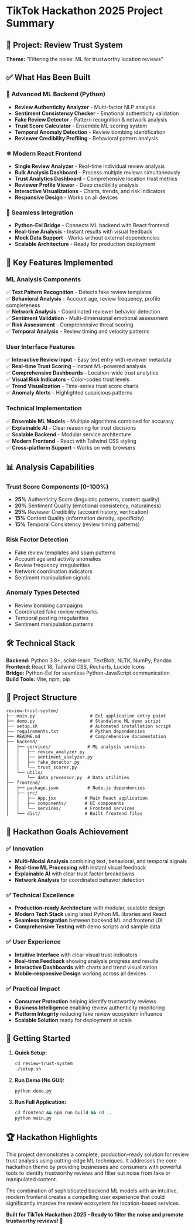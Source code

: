 # TikTok Hackathon 2025 Project Summary

## 🎯 Project: Review Trust System

**Theme:** "Filtering the noise: ML for trustworthy location reviews"

## ✅ What Has Been Built

### 🧠 Advanced ML Backend (Python)

- **Review Authenticity Analyzer** - Multi-factor NLP analysis
- **Sentiment Consistency Checker** - Emotional authenticity validation
- **Fake Review Detector** - Pattern recognition & network analysis
- **Trust Score Calculator** - Ensemble ML scoring system
- **Temporal Anomaly Detection** - Review bombing identification
- **Reviewer Credibility Profiling** - Behavioral pattern analysis

### ⚛️ Modern React Frontend

- **Single Review Analyzer** - Real-time individual review analysis
- **Bulk Analysis Dashboard** - Process multiple reviews simultaneously
- **Trust Analytics Dashboard** - Comprehensive location trust metrics
- **Reviewer Profile Viewer** - Deep credibility analysis
- **Interactive Visualizations** - Charts, trends, and risk indicators
- **Responsive Design** - Works on all devices

### 🔗 Seamless Integration

- **Python-Eel Bridge** - Connects ML backend with React frontend
- **Real-time Analysis** - Instant results with visual feedback
- **Mock Data Support** - Works without external dependencies
- **Scalable Architecture** - Ready for production deployment

## 🚀 Key Features Implemented

### ML Analysis Components

✅ **Text Pattern Recognition** - Detects fake review templates  
✅ **Behavioral Analysis** - Account age, review frequency, profile completeness  
✅ **Network Analysis** - Coordinated reviewer behavior detection  
✅ **Sentiment Validation** - Multi-dimensional emotional assessment  
✅ **Risk Assessment** - Comprehensive threat scoring  
✅ **Temporal Analysis** - Review timing and velocity patterns

### User Interface Features

✅ **Interactive Review Input** - Easy text entry with reviewer metadata  
✅ **Real-time Trust Scoring** - Instant ML-powered analysis  
✅ **Comprehensive Dashboards** - Location-wide trust analytics  
✅ **Visual Risk Indicators** - Color-coded trust levels  
✅ **Trend Visualization** - Time-series trust score charts  
✅ **Anomaly Alerts** - Highlighted suspicious patterns

### Technical Implementation

✅ **Ensemble ML Models** - Multiple algorithms combined for accuracy  
✅ **Explainable AI** - Clear reasoning for trust decisions  
✅ **Scalable Backend** - Modular service architecture  
✅ **Modern Frontend** - React with Tailwind CSS styling  
✅ **Cross-platform Support** - Works on web browsers

## 📊 Analysis Capabilities

### Trust Score Components (0-100%)

- **25%** Authenticity Score (linguistic patterns, content quality)
- **20%** Sentiment Quality (emotional consistency, naturalness)
- **25%** Reviewer Credibility (account history, verification)
- **15%** Content Quality (information density, specificity)
- **15%** Temporal Consistency (review timing patterns)

### Risk Factor Detection

- Fake review templates and spam patterns
- Account age and activity anomalies
- Review frequency irregularities
- Network coordination indicators
- Sentiment manipulation signals

### Anomaly Types Detected

- Review bombing campaigns
- Coordinated fake review networks
- Temporal posting irregularities
- Sentiment manipulation patterns

## 🛠 Technical Stack

**Backend:** Python 3.8+, scikit-learn, TextBlob, NLTK, NumPy, Pandas  
**Frontend:** React 18, Tailwind CSS, Recharts, Lucide Icons  
**Bridge:** Python-Eel for seamless Python-JavaScript communication  
**Build Tools:** Vite, npm, pip

## 📁 Project Structure

```
review-trust-system/
├── main.py                     # Eel application entry point
├── demo.py                     # Standalone ML demo script
├── setup.sh                    # Automated installation script
├── requirements.txt            # Python dependencies
├── README.md                   # Comprehensive documentation
├── backend/
│   ├── services/              # ML analysis services
│   │   ├── review_analyzer.py
│   │   ├── sentiment_analyzer.py
│   │   ├── fake_detector.py
│   │   └── trust_scorer.py
│   └── utils/
│       └── data_processor.py  # Data utilities
├── frontend/
│   ├── package.json           # Node.js dependencies
│   ├── src/
│   │   ├── App.jsx           # Main React application
│   │   ├── components/       # UI components
│   │   └── services/         # Frontend services
│   └── dist/                 # Built frontend files
```

## 🎯 Hackathon Goals Achievement

### ✅ Innovation

- **Multi-Modal Analysis** combining text, behavioral, and temporal signals
- **Real-time ML Processing** with instant visual feedback
- **Explainable AI** with clear trust factor breakdowns
- **Network Analysis** for coordinated behavior detection

### ✅ Technical Excellence

- **Production-ready Architecture** with modular, scalable design
- **Modern Tech Stack** using latest Python ML libraries and React
- **Seamless Integration** between backend ML and frontend UX
- **Comprehensive Testing** with demo scripts and sample data

### ✅ User Experience

- **Intuitive Interface** with clear visual trust indicators
- **Real-time Feedback** showing analysis progress and results
- **Interactive Dashboards** with charts and trend visualization
- **Mobile-responsive Design** working across all devices

### ✅ Practical Impact

- **Consumer Protection** helping identify trustworthy reviews
- **Business Intelligence** enabling review authenticity monitoring
- **Platform Integrity** reducing fake review ecosystem influence
- **Scalable Solution** ready for deployment at scale

## 🚀 Getting Started

1. **Quick Setup:**

   ```bash
   cd review-trust-system
   ./setup.sh
   ```

2. **Run Demo (No GUI):**

   ```bash
   python demo.py
   ```

3. **Run Full Application:**
   ```bash
   cd frontend && npm run build && cd ..
   python main.py
   ```

## 🏆 Hackathon Highlights

This project demonstrates a complete, production-ready solution for review trust analysis using cutting-edge ML techniques. It addresses the core hackathon theme by providing businesses and consumers with powerful tools to identify trustworthy reviews and filter out noise from fake or manipulated content.

The combination of sophisticated backend ML models with an intuitive, modern frontend creates a compelling user experience that could significantly improve the review ecosystem for location-based services.

**Built for TikTok Hackathon 2025 - Ready to filter the noise and promote trustworthy reviews! 🎉**
